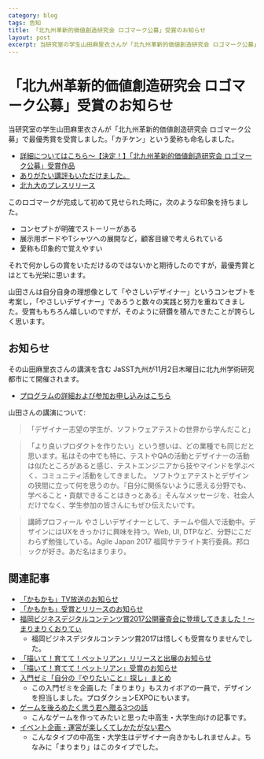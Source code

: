 ```yaml
---
category: blog
tags: 告知
title: 「北九州革新的価値創造研究会 ロゴマーク公募」受賞のお知らせ
layout: post
excerpt: 当研究室の学生山田麻里衣さんが「北九州革新的価値創造研究会 ロゴマーク公募」で最優秀賞を受賞しました。「カチケン」という愛称も命名しました。
---
```

# 「北九州革新的価値創造研究会 ロゴマーク公募」受賞のお知らせ

当研究室の学生山田麻里衣さんが「北九州革新的価値創造研究会 ロゴマーク公募」で最優秀賞を受賞しました。「カチケン」という愛称も命名しました。

* [詳細についてはこちら〜【決定！】「北九州革新的価値創造研究会 ロゴマーク公募」受賞作品](https://www.ksrp.or.jp/fais/news/archives/2017/10-003288.html)
* [ありがたい講評もいただけました。](https://www.ksrp.or.jp/fais/news/2017/10/17/ロゴ講評）北九大：山田麻里衣さま.pdf)
* [北九大のプレスリリース](http://www.kitakyu-u.ac.jp/env/news/detail/3476.html)

このロゴマークが完成して初めて見せられた時に，次のような印象を持ちました。

* コンセプトが明確でストーリーがある
* 展示用ボードやTシャツへの展開など，顧客目線で考えられている
* 愛称も印象的で覚えやすい

それで何かしらの賞をいただけるのではないかと期待したのですが，最優秀賞とはとても光栄に思います。

山田さんは自分自身の理想像として「やさしいデザイナー」というコンセプトを考案し，「やさしいデザイナー」であろうと数々の実践と努力を重ねてきました。受賞ももちろん嬉しいのですが，そのように研鑽を積んできたことが誇らしく思います。

## お知らせ

その山田麻里衣さんの講演を含む JaSST九州が11月2日木曜日に北九州学術研究都市にて開催されます。

* [プログラムの詳細および参加お申し込みはこちら](http://www.jasst.jp/symposium/jasst17kyushu/timetable.html)

山田さんの講演について:

> 「デザイナー志望の学生が、ソフトウェアテストの世界から学んだこと」

> 「より良いプロダクトを作りたい」という想いは、どの業種でも同じだと思います。私はその中でも特に、テストやQAの活動とデザイナーの活動は似たところがあると感じ、テストエンジニアから技やマインドを学ぶべく、コミュニティ活動をしてきました。
ソフトウェアテストとデザインの狭間に立って何を思うのか。『自分に関係ないように思える分野でも、学べること・貢献できることはきっとある』そんなメッセージを、社会人だけでなく、学生参加の皆さんにもぜひ伝えたいです。

> 講師プロフィール
やさしいデザイナーとして、チームや個人で活動中。デザインにはUXをきっかけに興味を持つ。Web, UI, DTPなど、分野にこだわらず勉強している。Agile Japan 2017 福岡サテライト実行委員。邦ロックが好き。あだ名はまりまり。

## 関連記事

* [「かもかも」TV放送のお知らせ](/blog/2017/04/19/KamoKamo.html)
* [「かもかも」受賞とリリースのお知らせ](/blog/2017/03/25/KamoKamo.html)
* [福岡ビジネスデジタルコンテンツ賞2017公開審査会に登壇してきました！〜まりまりくおりてぃ](http://yamadaquality.hatenablog.com/entry/2017/03/05/153048)
	* 福岡ビジネスデジタルコンテンツ賞2017は惜しくも受賞なりませんでした。
* [「描いて！育てて！ペットリアン」リリースと出展のお知らせ](/blog/2016/06/25/Petlian.html)
* [「描いて！育てて！ペットリアン」受賞のお知らせ](/blog/2016/01/16/Awards.html)
* [入門ゼミ「自分の『やりたいこと』探し」まとめ](/blog/2015/07/16/Introductory-Seminar.html)
	* この入門ゼミを企画した「まりまり」もスカイボアの一員で，デザインを担当しました。プロダクションEXPOにもいます。
* [ゲームを後ろめたく思う君へ贈る3つの話](/medium/2016/01/18/medium.html)
	* こんなゲームを作ってみたいと思った中高生・大学生向けの記事です。
* [イベント企画・運営が楽しくてしかたがない君へ](/medium/2016/01/27/medium.html)
	* こんなタイプの中高生・大学生はデザイナー向きかもしれませんよ。ちなみに「まりまり」はこのタイプでした。
